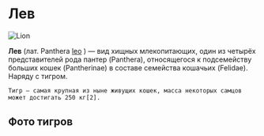 # Лев

![Lion](https://cdn.pixabay.com/photo/2014/12/22/10/04/lion-577104_960_720.jpg)

**Лев** (лат. Panthera [leo](https://ru.wikipedia.org/wiki/%D0%9B%D0%B5%D0%B2) )
— вид хищных млекопитающих, один из четырёх представителей рода пантер
(Panthera), относящегося к подсемейству больших кошек (Pantherinae) в составе
семейства кошачьих (Felidae). Наряду с тигром.

```shell
Тигр — самая крупная из ныне живущих кошек, масса некоторых самцов может достигать 250 кг[2].
```

## Фото тигров
